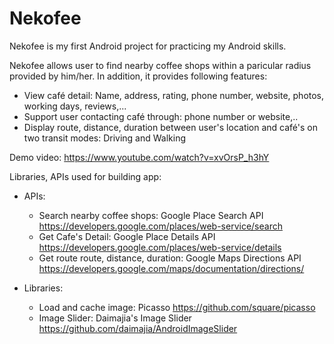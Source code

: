 # Nekofee

Nekofee is my first Android project for practicing my Android skills. 

Nekofee allows user to find nearby coffee shops within a paricular radius provided by him/her. In addition, it provides following features:
+ View café detail: Name, address, rating, phone number, website, photos, working days, reviews,...
+ Support user contacting café through: phone number or website,..
+ Display route, distance, duration between user's location and café's on two transit modes: Driving and Walking

Demo video: https://www.youtube.com/watch?v=xvOrsP_h3hY

Libraries, APIs used for building app:
+ APIs: 
  - Search nearby coffee shops: Google Place Search API https://developers.google.com/places/web-service/search
  - Get Cafe's Detail: Google Place Details API https://developers.google.com/places/web-service/details
  - Get route route, distance, duration: Google Maps Directions API https://developers.google.com/maps/documentation/directions/
    
+ Libraries: 
  - Load and cache image: Picasso https://github.com/square/picasso
  - Image Slider: Daimajia's Image Slider https://github.com/daimajia/AndroidImageSlider
